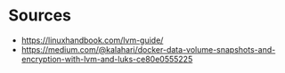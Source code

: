 # Sources

- https://linuxhandbook.com/lvm-guide/
- https://medium.com/@kalahari/docker-data-volume-snapshots-and-encryption-with-lvm-and-luks-ce80e0555225